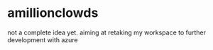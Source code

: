 # amillionclowds
not a complete idea yet. aiming at retaking my workspace to further development with azure

